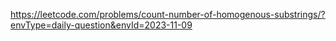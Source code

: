https://leetcode.com/problems/count-number-of-homogenous-substrings/?envType=daily-question&envId=2023-11-09
